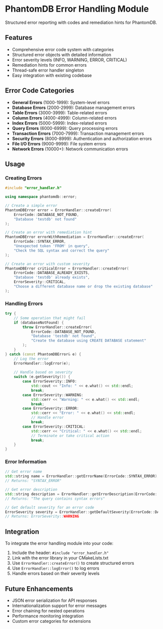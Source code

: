 # PhantomDB Error Handling Module

Structured error reporting with codes and remediation hints for PhantomDB.

## Features

- Comprehensive error code system with categories
- Structured error objects with detailed information
- Error severity levels (INFO, WARNING, ERROR, CRITICAL)
- Remediation hints for common errors
- Thread-safe error handler singleton
- Easy integration with existing codebase

## Error Code Categories

- **General Errors** (1000-1999): System-level errors
- **Database Errors** (2000-2999): Database management errors
- **Table Errors** (3000-3999): Table-related errors
- **Column Errors** (4000-4999): Column-related errors
- **Index Errors** (5000-5999): Index-related errors
- **Query Errors** (6000-6999): Query processing errors
- **Transaction Errors** (7000-7999): Transaction management errors
- **Security Errors** (8000-8999): Authentication and authorization errors
- **File I/O Errors** (9000-9999): File system errors
- **Network Errors** (10000+): Network communication errors

## Usage

### Creating Errors

```cpp
#include "error_handler.h"

using namespace phantomdb::error;

// Create a simple error
PhantomDBError error = ErrorHandler::createError(
    ErrorCode::DATABASE_NOT_FOUND,
    "Database 'testdb' not found"
);

// Create an error with remediation hint
PhantomDBError errorWithRemediation = ErrorHandler::createError(
    ErrorCode::SYNTAX_ERROR,
    "Unexpected token 'FROM' in query",
    "Check the SQL syntax and correct the query"
);

// Create an error with custom severity
PhantomDBError criticalError = ErrorHandler::createError(
    ErrorCode::DATABASE_ALREADY_EXISTS,
    "Database 'testdb' already exists",
    ErrorSeverity::CRITICAL,
    "Choose a different database name or drop the existing database"
);
```

### Handling Errors

```cpp
try {
    // Some operation that might fail
    if (databaseNotFound) {
        throw ErrorHandler::createError(
            ErrorCode::DATABASE_NOT_FOUND,
            "Database 'testdb' not found",
            "Create the database using CREATE DATABASE statement"
        );
    }
} catch (const PhantomDBError& e) {
    // Log the error
    ErrorHandler::logError(e);
    
    // Handle based on severity
    switch (e.getSeverity()) {
        case ErrorSeverity::INFO:
            std::cout << "Info: " << e.what() << std::endl;
            break;
        case ErrorSeverity::WARNING:
            std::cerr << "Warning: " << e.what() << std::endl;
            break;
        case ErrorSeverity::ERROR:
            std::cerr << "Error: " << e.what() << std::endl;
            // Handle error
            break;
        case ErrorSeverity::CRITICAL:
            std::cerr << "Critical: " << e.what() << std::endl;
            // Terminate or take critical action
            break;
    }
}
```

### Error Information

```cpp
// Get error name
std::string name = ErrorHandler::getErrorName(ErrorCode::SYNTAX_ERROR);
// Returns: "SYNTAX_ERROR"

// Get error description
std::string description = ErrorHandler::getErrorDescription(ErrorCode::SYNTAX_ERROR);
// Returns: "The query contains syntax errors"

// Get default severity for an error code
ErrorSeverity severity = ErrorHandler::getDefaultSeverity(ErrorCode::DATABASE_NOT_FOUND);
// Returns: ErrorSeverity::WARNING
```

## Integration

To integrate the error handling module into your code:

1. Include the header: `#include "error_handler.h"`
2. Link with the error library in your CMakeLists.txt
3. Use `ErrorHandler::createError()` to create structured errors
4. Use `ErrorHandler::logError()` to log errors
5. Handle errors based on their severity levels

## Future Enhancements

- JSON error serialization for API responses
- Internationalization support for error messages
- Error chaining for nested operations
- Performance monitoring integration
- Custom error categories for extensions